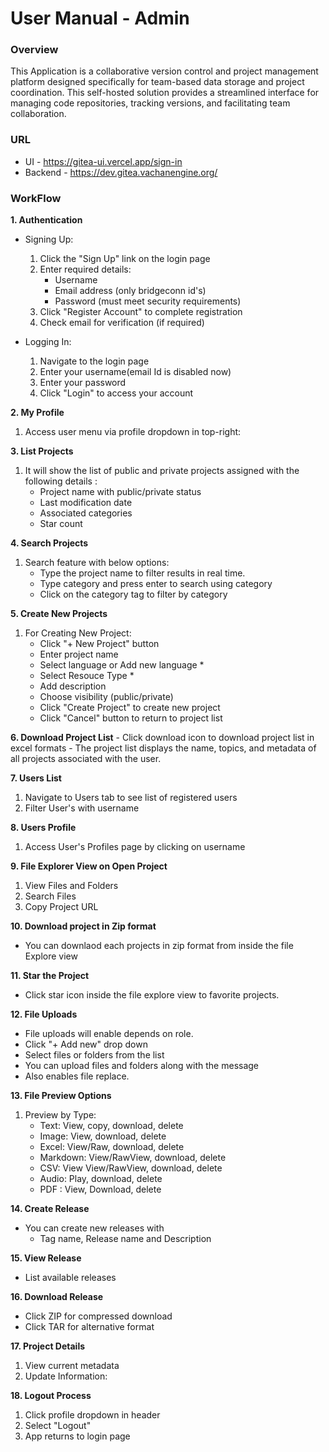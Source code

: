# User Manual - Admin

### Overview
This Application is a collaborative version control and project management platform designed specifically for team-based data storage and project coordination. This self-hosted solution provides a streamlined interface for managing code repositories, tracking versions, and facilitating team collaboration.

### URL
- UI - https://gitea-ui.vercel.app/sign-in
- Backend - https://dev.gitea.vachanengine.org/

### WorkFlow

**1. Authentication**
- Signing Up:
  1. Click the "Sign Up" link on the login page
  2. Enter required details:
     - Username
     - Email address (only bridgeconn id's)
     - Password (must meet security requirements)
  3. Click "Register Account" to complete registration
  4. Check email for verification (if required)

- Logging In:
  1. Navigate to the login page
  2. Enter your username(email Id is disabled now)
  3. Enter your password
  4. Click "Login" to access your account

**2. My Profile**
  1. Access user menu via profile dropdown in top-right:

**3. List Projects**
  1. It will show the list of public and private projects assigned with the following details :
     - Project name with public/private status
     - Last modification date
     - Associated categories
     - Star count

**4. Search Projects**
  1. Search feature with below options:
     - Type the project name to filter results in real time. 
     - Type category and press enter to search using category
     - Click on the category tag to filter by category

**5. Create New Projects**
  1. For Creating New Project:
     - Click "+ New Project" button
     - Enter project name
     - Select language or Add new language *
     - Select Resouce Type *
     - Add description
     - Choose visibility (public/private)
     - Click "Create Project" to create new project
     - Click "Cancel" button to return to project list

**6. Download Project List**
     - Click download icon to download project list in excel formats
     - The project list displays the name, topics, and metadata of all projects associated with the user.

**7. Users List**
1. Navigate to Users tab to see list of registered users
2. Filter User's  with username

**8. Users Profile**
1. Access User's Profiles page by clicking on username

**9. File Explorer View on Open Project**
1. View Files and Folders
2. Search Files
3. Copy Project URL

**10. Download project in Zip format**
 - You can downlaod each projects in zip format from inside the file Explore view

**11. Star the Project**
 - Click star icon inside the file explore view to favorite projects.

**12. File Uploads**
   - File uploads will enable depends on role.
   - Click "+ Add new" drop down
   - Select files or folders from the list
   - You can upload files and folders along with the message
   - Also enables file replace.

**13. File Preview Options**
1. Preview by Type:
   - Text: View, copy, download, delete
   - Image: View, download, delete
   - Excel: View/Raw, download, delete
   - Markdown: View/RawView, download, delete
   - CSV: View View/RawView, download, delete
   - Audio: Play, download, delete
   - PDF : View, Download, delete

**14. Create Release**
 - You can create new releases with
   - Tag name, Release name and Description

**15. View Release**
 - List available releases 

**16. Download Release**
   - Click ZIP for compressed download
   - Click TAR for alternative format

**17. Project Details**
1. View current metadata
2. Update Information:

**18. Logout Process**
1. Click profile dropdown in header
2. Select "Logout"
3. App returns to login page
